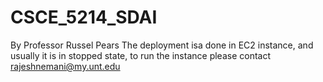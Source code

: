 # CSCE_5214_SDAI
By Professor Russel Pears
The deployment isa done in EC2 instance, and usually it is in stopped state, to run the instance please contact rajeshnemani@my.unt.edu
